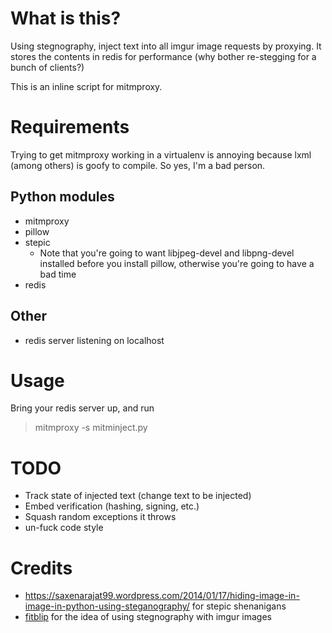 # What is this?

Using stegnography, inject text into all imgur image requests by proxying. It stores the contents in redis for performance (why bother re-stegging for a bunch of clients?)

This is an inline script for mitmproxy. 
# Requirements
Trying to get mitmproxy working in a virtualenv is annoying because lxml (among others) is goofy to compile. So yes, I'm a bad person.

## Python modules
* mitmproxy
* pillow
* stepic
    * Note that you're going to want libjpeg-devel and libpng-devel installed before you install pillow, otherwise you're going to have a bad time
* redis
## Other

* redis server listening on localhost

# Usage
Bring your redis server up, and run
> mitmproxy -s mitminject.py

# TODO
* Track state of injected text (change text to be injected)
* Embed verification (hashing, signing, etc.)
* Squash random exceptions it throws 
* un-fuck code style

# Credits
* https://saxenarajat99.wordpress.com/2014/01/17/hiding-image-in-image-in-python-using-steganography/ for stepic shenanigans
* [fitblip](https://github.com/fitblip) for the idea of using stegnography with imgur images
